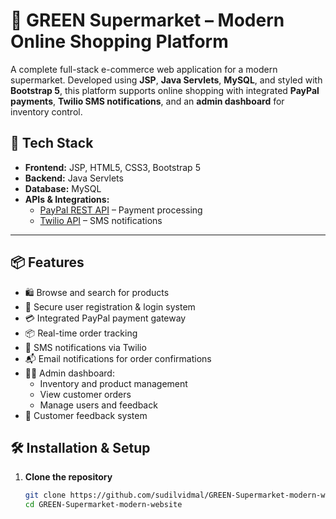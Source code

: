 # 🛒 GREEN Supermarket – Modern Online Shopping Platform

A complete full-stack e-commerce web application for a modern supermarket. Developed using **JSP**, **Java Servlets**, **MySQL**, and styled with **Bootstrap 5**, this platform supports online shopping with integrated **PayPal payments**, **Twilio SMS notifications**, and an **admin dashboard** for inventory control.


## 🧰 Tech Stack

- **Frontend:** JSP, HTML5, CSS3, Bootstrap 5
- **Backend:** Java Servlets 
- **Database:** MySQL
- **APIs & Integrations:**
  - [PayPal REST API](https://developer.paypal.com/docs/api/overview/) – Payment processing
  - [Twilio API](https://www.twilio.com/docs/usage/api) – SMS notifications

---

## 📦 Features

- 🛍️ Browse and search for products
- 🔐 Secure user registration & login system
- 💳 Integrated PayPal payment gateway
- 📦 Real-time order tracking
- 📲 SMS notifications via Twilio
- 📬 Email notifications for order confirmations
- 🧑‍💼 Admin dashboard:
  - Inventory and product management
  - View customer orders
  - Manage users and feedback
- 💬 Customer feedback system


## 🛠️ Installation & Setup

1. **Clone the repository**
   ```bash
   git clone https://github.com/sudilvidmal/GREEN-Supermarket-modern-website.git
   cd GREEN-Supermarket-modern-website
